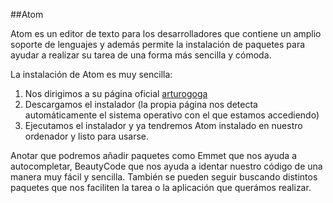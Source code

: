 ##Atom

Atom es un editor de texto para los desarrolladores que contiene un amplio soporte de lenguajes y además permite la instalación de paquetes para ayudar  a realizar su tarea de una forma más sencilla y cómoda.

La instalación de Atom es muy sencilla:
1. Nos dirigimos a su página oficial [arturogoga](https://atom.io) 
2. Descargamos el instalador (la propia página nos detecta automáticamente el sistema operativo con el que estamos accediendo)
3. Ejecutamos el instalador y ya tendremos Atom instalado en nuestro ordenador y listo para usarse.

Anotar que podremos añadir paquetes como Emmet que nos ayuda a autocompletar, BeautyCode que nos ayuda a identar nuestro código de una manera muy fácil y sencilla. También se pueden seguir buscando distintos paquetes que nos faciliten la tarea o la aplicación que querámos realizar.